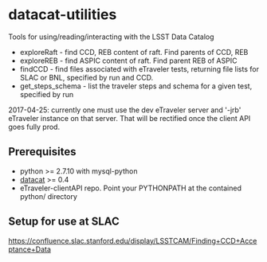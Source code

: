 # datacat-utilities
Tools for using/reading/interacting with the LSST Data Catalog

- exploreRaft - find CCD, REB content of raft. Find parents of CCD, REB
- exploreREB - find ASPIC content of raft. Find parent REB of ASPIC
- findCCD - find files associated with eTraveler tests, returning file lists for SLAC or BNL, specified by run and CCD.
- get_steps_schema - list the traveler steps and schema for a given test, specified by run

2017-04-25: currently one must use the dev eTraveler server and '-jrb' eTraveler instance on that server. That will be rectified once the client API goes fully prod.

## Prerequisites
- python >= 2.7.10 with mysql-python
- [datacat](https://gist.github.com/brianv0/c1ef2269e87060647fa3) >= 0.4
- eTraveler-clientAPI repo. Point your PYTHONPATH at the contained python/ directory

## Setup for use at SLAC
https://confluence.slac.stanford.edu/display/LSSTCAM/Finding+CCD+Acceptance+Data
